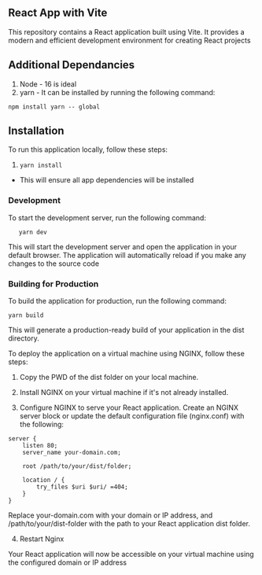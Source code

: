 ## React App with Vite

This repository contains a React application built using Vite. It provides a modern and efficient development environment for creating React projects

## Additional Dependancies

1. Node - 16 is ideal
2. yarn - It can be installed by running the following command:

```
npm install yarn -- global
```

## Installation

To run this application locally, follow these steps:

1. ```
   yarn install
   ```

- This will ensure all app dependencies will be installed

### Development

To start the development server, run the following command:

```
   yarn dev
```

This will start the development server and open the application in your default browser. The application will automatically reload if you make any changes to the source code

### Building for Production

To build the application for production, run the following command:

```
yarn build
```

This will generate a production-ready build of your application in the dist directory.

To deploy the application on a virtual machine using NGINX, follow these steps:

1. Copy the PWD of the dist folder on your local machine.

2. Install NGINX on your virtual machine if it's not already installed.

3. Configure NGINX to serve your React application. Create an NGINX server block or update the default configuration file (nginx.conf) with the following:

```
server {
    listen 80;
    server_name your-domain.com;

    root /path/to/your/dist/folder;

    location / {
        try_files $uri $uri/ =404;
    }
}
```

Replace your-domain.com with your domain or IP address, and /path/to/your/dist-folder with the path to your React application dist folder.

4. Restart Nginx

Your React application will now be accessible on your virtual machine using the configured domain or IP address
